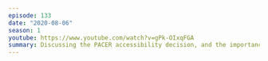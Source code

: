 ```yaml
---
episode: 133
date: "2020-08-06"
season: 1
youtube: https://www.youtube.com/watch?v=gPk-OIxqFGA
summary: Discussing the PACER accessibility decision, and the importance of open access to court records
---
```

